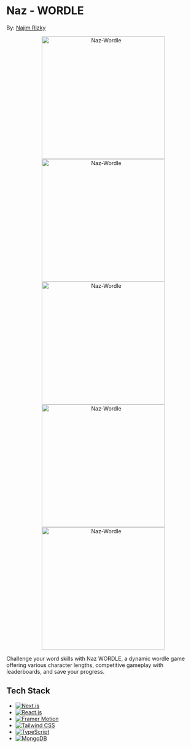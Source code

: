 # Naz - WORDLE
By: [Najim Rizky](https://najim-rizky.com)

<p align="center">
  <img src="https://github.com/najimRizky/naz-wordle/blob/main/src/assets/schreenshots/home.png" alt="Naz-Wordle" width="320"/>
  <img src="https://github.com/najimRizky/naz-wordle/blob/main/src/assets/schreenshots/home-difficulty.png" alt="Naz-Wordle" width="320"/>
  <img src="https://github.com/najimRizky/naz-wordle/blob/main/src/assets/schreenshots/how-to-play.png" alt="Naz-Wordle" width="320"/>
  <img src="https://github.com/najimRizky/naz-wordle/blob/main/src/assets/schreenshots/on-game.png" alt="Naz-Wordle" width="320"/>
  <img src="https://github.com/najimRizky/naz-wordle/blob/main/src/assets/schreenshots/end-game.png" alt="Naz-Wordle" width="320"/>
</p>

Challenge your word skills with Naz WORDLE, a dynamic wordle game offering various character lengths, competitive gameplay with leaderboards, and save your progress.

## Tech Stack
* [![Next.js](https://img.shields.io/badge/Next.js-black?style=for-the-badge&logo=next.js&logoColor=white)](https://nextjs.org/)
* [![React.js](https://img.shields.io/badge/React-black?style=for-the-badge&logo=react&logoColor=blue)](https://reactjs.org/)
* [![Framer Motion](https://img.shields.io/badge/Framer-black?style=for-the-badge&logo=framer&logoColor=violet)](https://www.framer.com/motion/)
* [![Tailwind CSS](https://img.shields.io/badge/Tailwind-black?style=for-the-badge&logo=tailwind-css&logoColor=blue)](https://tailwindcss.com/)
* [![TypeScript](https://img.shields.io/badge/TypeScript-black?style=for-the-badge&logo=typescript&logoColor=blue)](https://www.typescriptlang.org/)
* [![MongoDB](https://img.shields.io/badge/MongoDB-black?style=for-the-badge&logo=mongodb&logoColor=green)](https://www.mongodb.com/)
